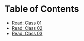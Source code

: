 # Table of Contents
- [Read: Class 01](Read_Class_01.md)
- [Read: Class 02](Read_Class_02.md)
- [Read: Class 03](Read_Class_03.md)

